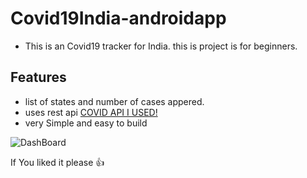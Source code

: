 # Covid19India-androidapp
- This is an Covid19 tracker for India. this is project is for beginners.

## Features 
  - list of states and number of cases appered.
  - uses rest api [COVID API I USED!](https://api.rootnet.in/covid19-in/stats/latest
)
  - very Simple and easy to build 
  
  ![DashBoard](https://github.com/nayanraj210401/Covid19India-androidapp/blob/master/image.jpeg)
  
  If You liked it please :+1: 

